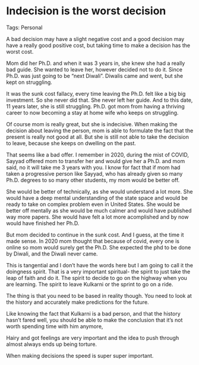 # Indecision is the worst decision

Tags: Personal

A bad decision may have a slight negative cost and a good decision may have a really good positive cost, but taking time to make a decision has the worst cost. 

Mom did her Ph.D. and when it was 3 years in, she knew she had a really bad guide. She wanted to leave her, however decided not to do it. Since Ph.D. was just going to be “next Diwali”. Diwalis came and went, but she kept on struggling. 

It was the sunk cost fallacy, every time leaving the Ph.D. felt like a big big investment. So she never did that. She never left her guide. And to this date, 11 years later, she is still struggling. Ph.D. got mom from having a thriving career to now becoming a stay at home wife who keeps on struggling. 

Of course mom is really great, but she is indecisive. When making the decision about leaving the person, mom is able to formulate the fact that the present is really not good at all. But she is still not able to take the decision to leave, because she keeps on dwelling on the past. 

That seems like a bad offer. I remember in 2020, during the mist of COVID, Sayyad offered mom to transfer her and would give her a Ph.D. and mom said, no it will take me 3 years with you. I know for fact that if mom had taken a progressive person like Sayyad, who has already given so many Ph.D. degrees to so many other students, my mom would be better off. 

She would be better of technically, as she would understand a lot more. She would have a deep mental understanding of the state space and would be ready to take on complex problem even in United States. She would be better off mentally as she would be much calmer and would have published way more papers. She would have felt a lot more acomplished and by now would have finished her Ph.D. 

But mom decided to continue in the sunk cost. And I guess, at the time it made sense. In 2020 mom thought that because of covid, every one is online so mom would surely get the Ph.D. She expected the phd to be done by Diwali, and the Diwali never came.

This is tangential and I don’t have the words here but I am going to call it the doingness spirit. That is a very important spiritual- the spirit to just take the leap of faith and do it. The spirit to decide to go on the highway when you are learning. The spirit to leave Kulkarni or the sprint to go on a ride.

The thing is that you need to be based in reality though. You need to look at the history and accurately make predictions for the future.

Like knowing the fact that Kulkarni is a bad person, and that the history hasn’t fared well, you should be able to make the conclusion that it’s not worth spending time with him anymore, 

Hairy and got feelings are very important and the idea to push through almost always ends up being torture.

When making decisions the speed is super super important.